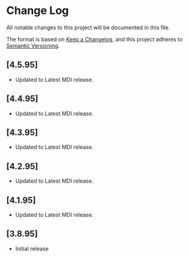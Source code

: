 # Change Log

All notable changes to this project will be documented in this file.

The format is based on [Keep a Changelog](https://keepachangelog.com/en/1.0.0/), and this project adheres to [Semantic Versioning](https://semver.org/spec/v2.0.0.html).

## [4.5.95]

- Updated to Latest MDI release.

## [4.4.95]

- Updated to Latest MDI release.

## [4.3.95]

- Updated to Latest MDI release.

## [4.2.95]

- Updated to Latest MDI release.

## [4.1.95]

- Updated to Latest MDI release.

## [3.8.95]

- Initial release